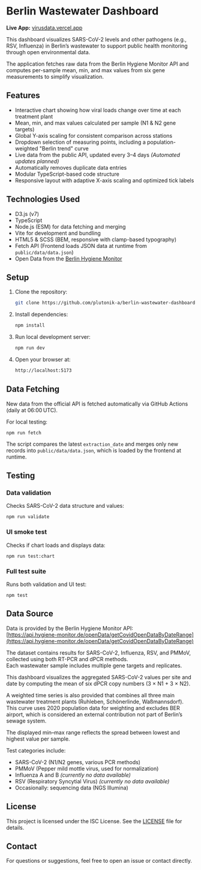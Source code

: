 # Berlin Wastewater Dashboard

**Live App:** [virusdata.vercel.app](https://virusdata.vercel.app)

This dashboard visualizes SARS-CoV-2 levels and other pathogens (e.g., RSV, Influenza) in Berlin’s wastewater to support public health monitoring through open environmental data.

The application fetches raw data from the Berlin Hygiene Monitor API and computes per-sample mean, min, and max values from six gene measurements to simplify visualization.

## Features

- Interactive chart showing how viral loads change over time at each treatment plant  
- Mean, min, and max values calculated per sample (N1 & N2 gene targets)  
- Global Y-axis scaling for consistent comparison across stations  
- Dropdown selection of measuring points, including a population-weighted "Berlin trend" curve  
- Live data from the public API, updated every 3–4 days *(Automated updates planned)*
- Automatically removes duplicate data entries  
- Modular TypeScript-based code structure  
- Responsive layout with adaptive X-axis scaling and optimized tick labels

## Technologies Used

- D3.js (v7)
- TypeScript
- Node.js (ESM) for data fetching and merging
- Vite for development and bundling
- HTML5 & SCSS (BEM, responsive with clamp-based typography)
- Fetch API (Frontend loads JSON data at runtime from `public/data/data.json`)
- Open Data from the [Berlin Hygiene Monitor](https://hygiene-monitor.de/dashboard/corona)

## Setup

1. Clone the repository:  
   ```bash
   git clone https://github.com/plutonik-a/berlin-wastewater-dashboard-ts.git
   ```
2. Install dependencies:
   ```bash
   npm install
   ```
3. Run local development server:
   ```bash
   npm run dev
   ```
4. Open your browser at:
   ```bash
   http://localhost:5173
   ```

## Data Fetching

New data from the official API is fetched automatically via GitHub Actions (daily at 06:00 UTC).

For local testing:
```
npm run fetch
```

The script compares the latest `extraction_date` and merges only new records into `public/data/data.json`, which is loaded by the frontend at runtime.

## Testing

### Data validation

Checks SARS-CoV-2 data structure and values:

```
npm run validate
```

### UI smoke test

Checks if chart loads and displays data:

```
npm run test:chart
```

### Full test suite

Runs both validation and UI test:

```
npm test
```

## Data Source

Data is provided by the Berlin Hygiene Monitor API:  
[https://api.hygiene-monitor.de/openData/getCovidOpenDataByDateRange](https://api.hygiene-monitor.de/openData/getCovidOpenDataByDateRange)

The dataset contains results for SARS-CoV-2, Influenza, RSV, and PMMoV, collected using both RT-PCR and dPCR methods.  
Each wastewater sample includes multiple gene targets and replicates.

This dashboard visualizes the aggregated SARS-CoV-2 values per site and date by computing the mean of six dPCR copy numbers (3 × N1 + 3 × N2).  

A weighted time series is also provided that combines all three main wastewater treatment plants (Ruhleben, Schönerlinde, Waßmannsdorf).  
This curve uses 2020 population data for weighting and excludes BER airport, which is considered an external contribution not part of Berlin’s sewage system.

The displayed min–max range reflects the spread between lowest and highest value per sample.

Test categories include:

- SARS-CoV-2 (N1/N2 genes, various PCR methods)
- PMMoV (Pepper mild mottle virus, used for normalization)
- Influenza A and B *(currently no data available)*
- RSV (Respiratory Syncytial Virus) *(currently no data available)*
- Occasionally: sequencing data (NGS Illumina)

## License

This project is licensed under the ISC License.
See the [LICENSE](./LICENSE.txt) file for details.

## Contact

For questions or suggestions, feel free to open an issue or contact directly.